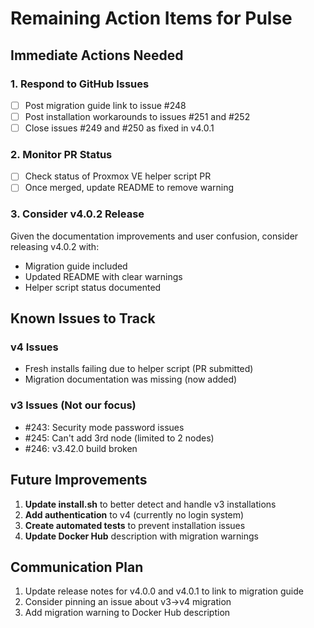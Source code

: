 # Remaining Action Items for Pulse

## Immediate Actions Needed

### 1. Respond to GitHub Issues
- [ ] Post migration guide link to issue #248
- [ ] Post installation workarounds to issues #251 and #252
- [ ] Close issues #249 and #250 as fixed in v4.0.1

### 2. Monitor PR Status
- [ ] Check status of Proxmox VE helper script PR
- [ ] Once merged, update README to remove warning

### 3. Consider v4.0.2 Release
Given the documentation improvements and user confusion, consider releasing v4.0.2 with:
- Migration guide included
- Updated README with clear warnings
- Helper script status documented

## Known Issues to Track

### v4 Issues
- Fresh installs failing due to helper script (PR submitted)
- Migration documentation was missing (now added)

### v3 Issues (Not our focus)
- #243: Security mode password issues
- #245: Can't add 3rd node (limited to 2 nodes)
- #246: v3.42.0 build broken

## Future Improvements
1. **Update install.sh** to better detect and handle v3 installations
2. **Add authentication** to v4 (currently no login system)
3. **Create automated tests** to prevent installation issues
4. **Update Docker Hub** description with migration warnings

## Communication Plan
1. Update release notes for v4.0.0 and v4.0.1 to link to migration guide
2. Consider pinning an issue about v3→v4 migration
3. Add migration warning to Docker Hub description